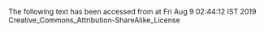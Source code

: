The following text has been accessed from at Fri Aug 9 02:44:12 IST 2019
Creative_Commons_Attribution-ShareAlike_License
